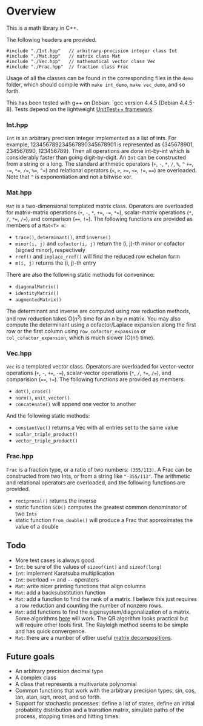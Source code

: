 Overview
========
This is a math library in C++.

The following headers are provided. 

    #include "./Int.hpp"   // arbitrary-precision integer class Int
    #include "./Mat.hpp"   // matrix class Mat
    #include "./Vec.hpp"   // mathematical vector class Vec
    #include "./Frac.hpp"  // fraction class Frac

Usage of all the classes can be found in the corresponding files in the `demo` folder, which should compile with `make int_demo`, `make vec_demo`, and so forth. 

This has been tested with g++ on Debian: `gcc version 4.4.5 (Debian 4.4.5-8). Tests depend on the lightweight [UnitTest++ framework](http://unittest-cpp.sourceforge.net/).

### Int.hpp ###
`Int` is an arbitrary precision integer implemented as a list of ints. For example, 123456789234567890345678901 is represented as {345678901, 234567890, 123456789}. Then all operations are done int-by-int which is considerably faster than going digit-by-digit. An `Int` can be constructed from a string or a long. The standard arithmetic operators (`+`, `-`, `*`, `/`, `%`, `^` `+=`, `-=`, `*=`, `/=`, `%=`, `^=`) and relational operators (`<`, `>`, `>=`, `<=`, `!=`, `==`) are overloaded. Note that `^` is exponentiation and not a bitwise xor.

### Mat.hpp ###
`Mat` is a two-dimensional templated matrix class. Operators are overloaded for matrix-matrix operations (`+`, `-`, `*`, `+=`, `-=`, `*=`), scalar-matrix operations (`*`, `/`, `*=`, `/=`), and comparison (`==`, `!=`). The following functions are provided as members of a `Mat<T> m`:

* `trace()`, `determinant()`, and `inverse()`
* `minor(i, j)` and `cofactor(i, j)` return the (i, j)-th minor or cofactor (signed minor), respectively
* `rref()` and `inplace_rref()` will find the reduced row echelon form
* `m(i, j)` returns the (i, j)-th entry

There are also the following static methods for convenince:

* `diagonalMatrix()`
* `identityMatrix()`
* `augmentedMatrix()`

The determinant and inverse are computed using row reduction methods, and row reduction takes O(n<sup>3</sup>) time for an _n_ by _n_ matrix. You may also compute the determinant using a cofactor/Laplace expansion along the first row or the first column using `row_cofactor_expansion` or `col_cofactor_expansion`, which is much slower (O(n!) time).

### Vec.hpp ###
`Vec` is a templated vector class. Operators are overloaded for vector-vector operations (`+`, `-`, `+=`, `-=`), scalar-vector operations (`*`, `/`, `*=`, `/=`), and comparision (`==`, `!=`). The following functions are provided as members:

* `dot()`, `cross()`
* `norm()`, `unit_vector()`
* `concatenate()` will append one vector to another

And the following static methods:

* `constantVec()` returns a Vec with all entries set to the same value
* `scalar_triple_product()`
* `vector_triple_product()`

### Frac.hpp ###
`Frac` is a fraction type, or a ratio of two numbers: `(355/113)`. A Frac can be constructed from two Ints, or from a string like `"-355/113"`. The arithmetic and relational operators are overloaded, and the following functions are provided.

* `reciprocal()` returns the inverse
* static function `GCD()` computes the greatest common denominator of two `Ints`
* static function `from_double()` will produce a Frac that approximates the value of a double

Todo
----

* More test cases is always good.
* `Int`: be sure of the values of `sizeof(int)` and `sizeof(long)`
* `Int`: implement Karatsuba multiplication 
* `Int`: overload `++` and `--` operators
* `Mat`: write nicer printing functions that align columns
* `Mat`: add a backsubstitution function
* `Mat`: add a function to find the rank of a matrix. I believe this just requires a row reduction and counting the number of nonzero rows.
* `Mat`: add functions to find the eigensystem/diagonalization of a matrix. Some algorithms [here](http://en.wikipedia.org/wiki/List_of_numerical_analysis_topics#Eigenvalue_algorithms) will work. The QR algorithm looks practical but will require other tools first. The Rayleigh method seems to be simple and has quick convergence.
* `Mat`: there are a number of other useful [matrix decompositions](http://en.wikipedia.org/wiki/Matrix_decomposition).

Future goals
------------

* An arbitrary precision decimal type
* A complex class
* A class that represents a multivariate polynomial
* Common functions that work with the arbitrary precision types: sin, cos, tan, atan, sqrt, nroot, and so forth.
* Support for stochastic processes: define a list of states, define an initial probability distribution and a transition matrix, simulate paths of the process, stopping times and hitting times.
